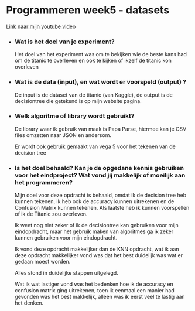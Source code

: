 <h1> Programmeren week5 - datasets </h2>
<p> <a href = "https://youtu.be/5EkX_-laOVs"> Link naar mijn youtube video </a>
<ul>
<li> <h3> Wat is het doel van je experiment? </h3> </li>
<p> Het doel van het experiment was om te bekijken wie de beste kans had om de titanic te overleven en ook te kijken of ikzelf de titanic kon overleven
<li> <h3> Wat is de data (input), en wat wordt er voorspeld (output) ? </h3> </li>
<p> De input is de dataset van de titanic (van Kaggle), de output is de decisiontree die getekend is op mijn website pagina.
<li> <h3> Welk algoritme of library wordt gebruikt? </h3> </li>
<p> De library waar ik gebruik van maak is Papa Parse, hiermee kan je CSV files omzetten naar JSON en andersom.
<p> Er wordt ook gebruik gemaakt van vega 5 voor het tekenen van de decision tree
<li> <h3> Is het doel behaald? Kan je de opgedane kennis gebruiken voor het eindproject? Wat vond jij makkelijk of moeilijk aan het programmeren? </h3> </li>
<p> Mijn doel voor deze opdracht is behaald, omdat ik de decision tree heb kunnen tekenen, ik heb ook de accuracy kunnen uitrekenen en de Confusion Matrix kunnen tekenen. Als laatste heb ik kunnen voorspellen of ik de Titanic zou overleven.
<p> Ik weet nog niet zeker of ik de decisiontree kan gebruiken voor mijn eindopdracht, maar het gebruik maken van algoritmes ga ik zeker kunnen gebruiken voor mijn eindopdracht.
<p> Ik vond deze opdracht makkelijker dan de KNN opdracht, wat ik aan deze opdracht makkelijker vond was dat het best duidelijk was wat er gedaan moest worden.
<p> Alles stond in duidelijke stappen uitgelegd.
<p> Wat ik wat lastiger vond was het bedenken hoe ik de accuracy en confusion matrix ging uitrekenen, toen ik eenmaal een manier had gevonden was het best makkelijk, alleen was ik eerst veel te lastig aan het denken.

